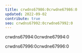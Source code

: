 ```yaml
---
title: crwdns67986:0crwdne67986:0
updated: 2022-09-02
contribute: true
seo: crwdns67992:0crwdne67992:0
---
```


crwdns67994:0crwdne67994:0

crwdns67996:0crwdne67996:0
